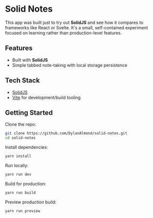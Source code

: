 # Solid Notes

This app was built just to try out **SolidJS** and see how it compares to frameworks like React or Svelte. It's a small, self-contained experiment focused on learning rather than production-level features.

## Features

- Built with **SolidJS**
- Simple tabbed note-taking with local storage persistence

## Tech Stack

- [SolidJS](https://www.solidjs.com/)
- [Vite](https://vitejs.dev/) for development/build tooling

## Getting Started

Clone the repo:

```bash
git clone https://github.com/DylanAlmond/solid-notes.git
cd solid-notes
```

Install dependencies:

```bash
yarn install
```

Run locally:

```bash
yarn run dev
```

Build for production:

```bash
yarn run build
```

Preview production build:

```bash
yarn run preview
```

